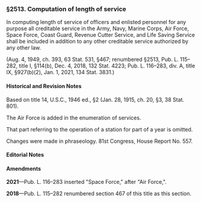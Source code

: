 ### §2513. Computation of length of service ###

In computing length of service of officers and enlisted personnel for any purpose all creditable service in the Army, Navy, Marine Corps, Air Force, Space Force, Coast Guard, Revenue Cutter Service, and Life Saving Service shall be included in addition to any other creditable service authorized by any other law.

(Aug. 4, 1949, ch. 393, 63 Stat. 531, §467; renumbered §2513, Pub. L. 115–282, title I, §114(b), Dec. 4, 2018, 132 Stat. 4223; Pub. L. 116–283, div. A, title IX, §927(b)(2), Jan. 1, 2021, 134 Stat. 3831.)

#### Historical and Revision Notes ####

Based on title 14, U.S.C., 1946 ed., §2 (Jan. 28, 1915, ch. 20, §3, 38 Stat. 801).

The Air Force is added in the enumeration of services.

That part referring to the operation of a station for part of a year is omitted.

Changes were made in phraseology. 81st Congress, House Report No. 557.

#### **Editorial Notes** ####

#### Amendments ####

**2021**—Pub. L. 116–283 inserted "Space Force," after "Air Force,".

**2018**—Pub. L. 115–282 renumbered section 467 of this title as this section.